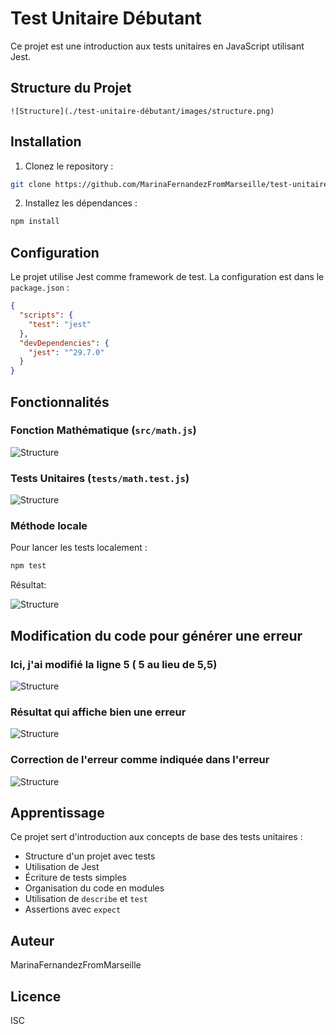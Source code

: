 # Test Unitaire Débutant

Ce projet est une introduction aux tests unitaires en JavaScript utilisant Jest.

## Structure du Projet

```
![Structure](./test-unitaire-débutant/images/structure.png)

```

## Installation

1. Clonez le repository :
```bash
git clone https://github.com/MarinaFernandezFromMarseille/test-unitaire-d-butant.git
```

2. Installez les dépendances :
```bash
npm install
```

## Configuration

Le projet utilise Jest comme framework de test. La configuration est dans le `package.json` :

```json
{
  "scripts": {
    "test": "jest"
  },
  "devDependencies": {
    "jest": "^29.7.0"
  }
}
```

## Fonctionnalités

### Fonction Mathématique (`src/math.js`)

![Structure](./test-unitaire-débutant/images/Fonction.png)


### Tests Unitaires (`tests/math.test.js`)

![Structure](./test-unitaire-débutant/images/test1.png)


### Méthode locale

Pour lancer les tests localement :
```bash
npm test
```

Résultat:

![Structure](./test-unitaire-débutant/images/result-test1.png)

## Modification du code pour générer une erreur

### Ici, j'ai modifié la ligne 5 ( 5 au lieu de 5,5)

![Structure](./test-unitaire-débutant/images/Modif-code.png)

### Résultat qui affiche bien une erreur

![Structure](./test-unitaire-débutant/images/erreur.png)

### Correction de l'erreur comme indiquée dans l'erreur

![Structure](./test-unitaire-débutant/images/result2.png)














## Apprentissage

Ce projet sert d'introduction aux concepts de base des tests unitaires :
- Structure d'un projet avec tests
- Utilisation de Jest
- Écriture de tests simples
- Organisation du code en modules
- Utilisation de `describe` et `test`
- Assertions avec `expect`

## Auteur

MarinaFernandezFromMarseille

## Licence

ISC
